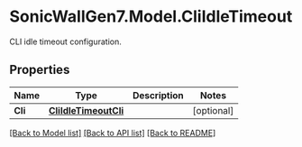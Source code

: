 # SonicWallGen7.Model.CliIdleTimeout
CLI idle timeout configuration.

## Properties

Name | Type | Description | Notes
------------ | ------------- | ------------- | -------------
**Cli** | [**CliIdleTimeoutCli**](CliIdleTimeoutCli.md) |  | [optional] 

[[Back to Model list]](../README.md#documentation-for-models) [[Back to API list]](../README.md#documentation-for-api-endpoints) [[Back to README]](../README.md)

